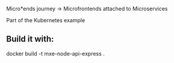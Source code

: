 Micro*ends journey -> Microfrontends attached to Microservices

Part of the Kubernetes example

## Build it with:
docker build -t mxe-node-api-express .
